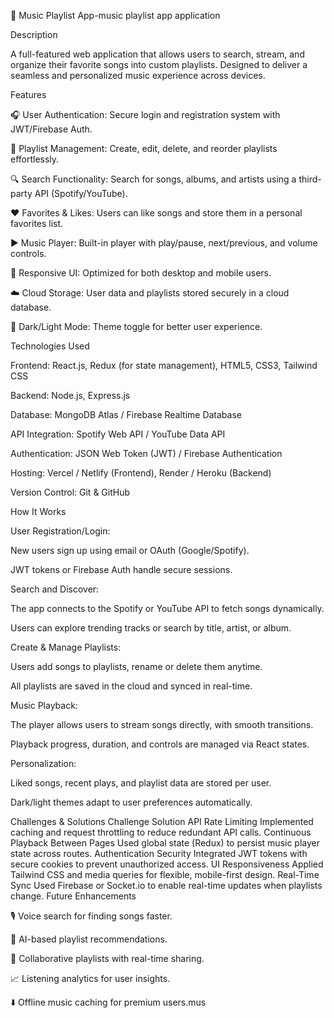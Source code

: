 🎵 Music Playlist App-music playlist app application

Description 

A full-featured web application that allows users to search, stream, and organize their favorite songs into custom playlists. Designed to deliver a seamless and personalized music experience across devices.

Features

🎧 User Authentication: Secure login and registration system with JWT/Firebase Auth.

🎵 Playlist Management: Create, edit, delete, and reorder playlists effortlessly.

🔍 Search Functionality: Search for songs, albums, and artists using a third-party API (Spotify/YouTube).

❤️ Favorites & Likes: Users can like songs and store them in a personal favorites list.

▶️ Music Player: Built-in player with play/pause, next/previous, and volume controls.

📱 Responsive UI: Optimized for both desktop and mobile users.

☁️ Cloud Storage: User data and playlists stored securely in a cloud database.

🌙 Dark/Light Mode: Theme toggle for better user experience.

Technologies Used

Frontend: React.js, Redux (for state management), HTML5, CSS3, Tailwind CSS

Backend: Node.js, Express.js

Database: MongoDB Atlas / Firebase Realtime Database

API Integration: Spotify Web API / YouTube Data API

Authentication: JSON Web Token (JWT) / Firebase Authentication

Hosting: Vercel / Netlify (Frontend), Render / Heroku (Backend)

Version Control: Git & GitHub

How It Works

User Registration/Login:

New users sign up using email or OAuth (Google/Spotify).

JWT tokens or Firebase Auth handle secure sessions.

Search and Discover:

The app connects to the Spotify or YouTube API to fetch songs dynamically.

Users can explore trending tracks or search by title, artist, or album.

Create & Manage Playlists:

Users add songs to playlists, rename or delete them anytime.

All playlists are saved in the cloud and synced in real-time.

Music Playback:

The player allows users to stream songs directly, with smooth transitions.

Playback progress, duration, and controls are managed via React states.

Personalization:

Liked songs, recent plays, and playlist data are stored per user.

Dark/light themes adapt to user preferences automatically.

Challenges & Solutions
Challenge	Solution
API Rate Limiting	Implemented caching and request throttling to reduce redundant API calls.
Continuous Playback Between Pages	Used global state (Redux) to persist music player state across routes.
Authentication Security	Integrated JWT tokens with secure cookies to prevent unauthorized access.
UI Responsiveness	Applied Tailwind CSS and media queries for flexible, mobile-first design.
Real-Time Sync	Used Firebase or Socket.io to enable real-time updates when playlists change.
Future Enhancements

🎙️ Voice search for finding songs faster.

🤖 AI-based playlist recommendations.

🧠 Collaborative playlists with real-time sharing.

📈 Listening analytics for user insights.

⬇️ Offline music caching for premium users.mus
